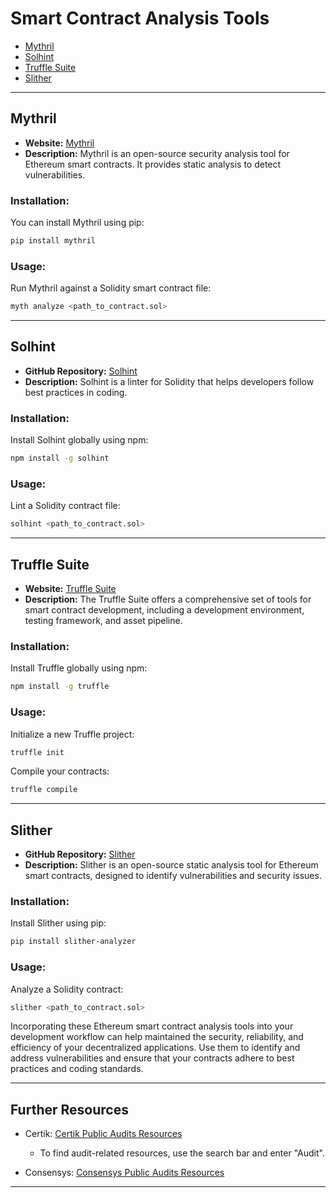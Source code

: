 # Smart Contract Analysis Tools

- [Mythril](#mythril)
- [Solhint](#solhint)
- [Truffle Suite](#truffle-suite)
- [Slither](#slither)

---

## Mythril

- **Website:** [Mythril](https://github.com/ConsenSys/mythril)
- **Description:** Mythril is an open-source security analysis tool for Ethereum smart contracts. It provides static analysis to detect vulnerabilities.

### Installation:

You can install Mythril using pip:

```bash
pip install mythril
```

### Usage:

Run Mythril against a Solidity smart contract file:

```bash
myth analyze <path_to_contract.sol>
```

---

## Solhint

- **GitHub Repository:** [Solhint](https://github.com/protofire/solhint)
- **Description:** Solhint is a linter for Solidity that helps developers follow best practices in coding.

### Installation:

Install Solhint globally using npm:

```bash
npm install -g solhint
```

### Usage:

Lint a Solidity contract file:

```bash
solhint <path_to_contract.sol>
```

---

## Truffle Suite

- **Website:** [Truffle Suite](https://www.trufflesuite.com/)
- **Description:** The Truffle Suite offers a comprehensive set of tools for smart contract development, including a development environment, testing framework, and asset pipeline.

### Installation:

Install Truffle globally using npm:

```bash
npm install -g truffle
```

### Usage:

Initialize a new Truffle project:

```bash
truffle init
```

Compile your contracts:

```bash
truffle compile
```

---

## Slither

- **GitHub Repository:** [Slither](https://github.com/crytic/slither)
- **Description:** Slither is an open-source static analysis tool for Ethereum smart contracts, designed to identify vulnerabilities and security issues.

### Installation:

Install Slither using pip:

```bash
pip install slither-analyzer
```

### Usage:

Analyze a Solidity contract:

```bash
slither <path_to_contract.sol>
```
Incorporating these Ethereum smart contract analysis tools into your development workflow can help maintained the security, reliability, and efficiency of your decentralized applications. Use them to identify and address vulnerabilities and ensure that your contracts adhere to best practices and coding standards.

---

## Further Resources

- Certik: [Certik Public Audits Resources](https://www.certik.com/resources)  
  - To find audit-related resources, use the search bar and enter "Audit".

- Consensys: [Consensys Public Audits Resources](https://consensys.io/diligence/audits/)

---
